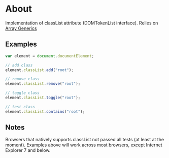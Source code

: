 # About
Implementation of classList attribute (DOMTokenList interface). Relies on <a href="https://github.com/plusdude/array-generics">Array Generics</a>

## Examples
```javascript
var element = document.documentElement;

// add class
element.classList.add("root");

// remove class
element.classList.remove("root");

// toggle class
element.classList.toggle("root");

// test class
element.classList.contains("root");
```
## Notes
Browsers that natively supports classList not passed all tests (at least at the moment). Examples above will work across most browsers, except Internet Explorer 7 and below.
